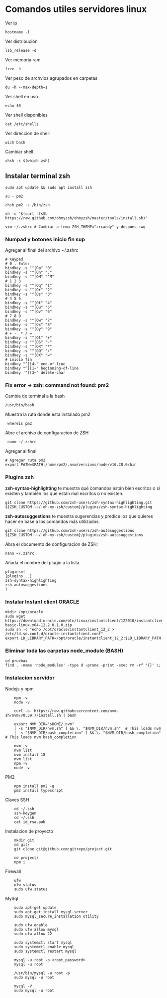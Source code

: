 # Comandos utiles servidores linux

Ver ip
```
hostname -I
```

Ver distribución
```
lsb_release -d
```

Ver memoria ram
```
free -h
```

Ver peso de archvios agrupados en carpetas
```
du -h --max-depth=1
```

Ver shell en uso
```
echo $0
```

Ver shell disponibles
```
cat /etc/shells
```

Ver direccion de shell
```
wich bash
```

Cambiar shell
```
chsh -s $(which zsh)
```

## Instalar terminal zsh
```
sudo apt update && sudo apt install zsh
```
```
su - pm2
```
```
chsh pm2 -s /bin/zsh
```
```
sh -c "$(curl -fsSL https://raw.github.com/ohmyzsh/ohmyzsh/master/tools/install.sh)"
```
```
vim ~/.zshrc # Cambiar a tema ZSH_THEME="crcandy" y despues :wq
```
### Numpad y botones inicio fin sup
Agregar al final del archivo  ~/.zshrc
```
# Keypad
# 0 . Enter
bindkey -s "^[Op" "0"
bindkey -s "^[On" "."
bindkey -s "^[OM" "^M"
# 1 2 3
bindkey -s "^[Oq" "1"
bindkey -s "^[Or" "2"
bindkey -s "^[Os" "3"
# 4 5 6
bindkey -s "^[Ot" "4"
bindkey -s "^[Ou" "5"
bindkey -s "^[Ov" "6"
# 7 8 9
bindkey -s "^[Ow" "7"
bindkey -s "^[Ox" "8"
bindkey -s "^[Oy" "9"
# + -  * / =
bindkey -s "^[Ol" "+"
bindkey -s "^[OS" "-"
bindkey -s "^[OR" "*"
bindkey -s "^[OQ" "/"
bindkey -s "^[OX" "="
# inicio fin
bindkey "^[[4~" end-of-line
bindkey "^[[1~" beginning-of-line
bindkey '^[[3~' delete-char
```

### Fix error -> zsh: command not found: pm2
Cambia de terminal a la bash
```
/usr/bin/bash
```
Muestra la ruta donde esta instalado pm2
```
 whereis pm2
```
Abre el archivo de configuracion de ZSH
```
 nano ~/.zshrc
```
Agregar al final
```
# Agregar ruta pm2
export PATH=$PATH:/home/pm2/.nvm/versions/node/v16.20.0/bin
```




### Plugins zsh

**zsh-syntax-highlighting** te muestra qué comandos están bien escritos o si existen y también los que están mal escritos o no existen. 

```
git clone https://github.com/zsh-users/zsh-syntax-highlighting.git ${ZSH_CUSTOM:-~/.oh-my-zsh/custom}/plugins/zsh-syntax-highlighting

```


**zsh-autosuggestions** te muestra sugerencias y predice los que quieres hacer en base a los comandos más utilizados.

```
git clone https://github.com/zsh-users/zsh-autosuggestions ${ZSH_CUSTOM:-~/.oh-my-zsh/custom}/plugins/zsh-autosuggestions
```


Abra el documento de configuracion de ZSH:

```
nano ~/.zshrc
```

Añada el nombre del plugin a la lista.

```
plugins=( 
[plugins...]
zsh-syntax-highlighting
zsh-autosuggestions
)
```

### Instalar Instant client ORACLE
```
mkdir /opt/oracle
sudo wget https://download.oracle.com/otn/linux/instantclient/122010/instantclient-basic-linux.x64-12.2.0.1.0.zip
sudo sh -c "echo /opt/oracle/instantclient_12_2 > /etc/ld.so.conf.d/oracle-instantclient.conf"
export LD_LIBRARY_PATH=/opt/oracle/instantclient_12_2:$LD_LIBRARY_PATH
```

### Eliminar toda las carpetas node_module (BASH)
```
cd pruebas
find . -name 'node_modules' -type d -prune -print -exec rm -rf '{}' \;
```

### Instalacion servidor

Nodejs y npm
```
    npm -v
    node -v

    curl -o- https://raw.githubusercontent.com/nvm-sh/nvm/v0.39.7/install.sh | bash

    export NVM_DIR="$HOME/.nvm"
    [ -s "$NVM_DIR/nvm.sh" ] && \. "$NVM_DIR/nvm.sh"  # This loads nvm
    [ -s "$NVM_DIR/bash_completion" ] && \. "$NVM_DIR/bash_completion"  # This loads nvm bash_completion

    nvm -v
    nvm list
    nvm install 18
    nvm list
    npm -v
    node -v
```
PM2
```
    npm install pm2 -g
    pm2 install typescript

```
Claves SSH
```
    cd ~/.ssh
    ssh-keygen
    cd ~/.ssh
    cat id_rsa.pub
```
Instalacion de proyecto
```
    mkdir git
    cd git/
    git clone git@github.com:gitrepo/project.git

    cd project/
    npm i
```
Firewall
```
    ufw
    ufw status
    sudo ufw status
```
MySql
```
    sudo apt-get update
    sudo apt-get install mysql-server
    sudo mysql_secure_installation utility

    sudo ufw enable
    sudo ufw allow mysql
    sudo ufw allow 22

    sudo systemctl start mysql
    sudo systemctl enable mysql
    sudo systemctl restart mysql

    mysql -u root -p <root_password>
    mysql -u root

    /usr/bin/mysql -u root -p
    sudo mysql -u root

    mysql -V
    sudo mysql -u root
```

